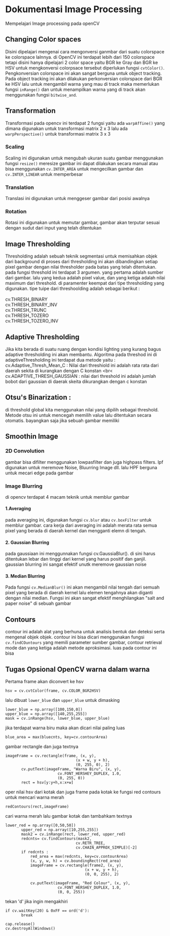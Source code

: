 # Dokumentasi Image Processing
 Mempelajari Image processing pada openCV
## Changing Color spaces
Disini dipelajari mengenai cara mengonversi ganmbar dari suatu colorspace ke colorspace lalnnya. di OpenCV ini terdapat lebih dari 150 colorspace tetapi disini hanya dipelajari 2 color space yaitu BGR ke Gray dan BGR ke HSV untuk mengkonversi colorpsace tersebut diperlukan fungsi `cvtColor()`. Pengkonversian colorspace ini akan sangat berguna untuk object tracking. Pada object tracking ini akan dilakukan perkonversian colorspace dari BGR ke HSV lalu untuk mengambil warna yang mau di track maka memerlukan fungsi `inRange()` dan untuk menampilkan warna yang di track akan menggunakan fungsi `bitwise_and`.

## Transformation

Transformasi pada opencv ini terdapat 2 fungsi yaitu ada `warpAffine()` yang dimana digunakan untuk transformasi matrix 2 x 3 lalu ada `warpPerspective()` untuk transformasi matrix 3 x 3

### Scaling
Scaling ini digunakan untuk mengubah ukuran suatu gambar menggunakan fungsi `resize()` meresize gambar ini dapat dilakukan secara manual atau bisa menggunakan `cv.INTER_AREA` untuk mengecilkan gambar dan `cv.INTER_LINEAR` untuk memperbesar

### Translation
Translasi ini digunakan untuk menggeser gambar dari posisi awalnya

### Rotation
Rotasi ini digunakan untuk memutar gambar, gambar akan terputar sesuai dengan sudut dari input yang telah ditentukan

## Image Thresholding
Thresholding adalah sebuah teknik segmentasi untuk memisahkan objek dari background di proses dari thresholding ini akan dibandingkan setiap pixel gambar dengan nilai thresholder pada batas yang telah ditentukan. pada fungsi threshold ini terdapat 3 argumen. yang pertama adalah sumber dari gambar. lalu yang kedua adalah pixel value, dan yang ketiga adalah nilai maximum dari threshold. di paramenter keempat dari tipe thresholding yang digunakan. tipe tuipe dari threshoolding adalah sebagai berikut : <br>
<br>
cv.THRESH_BINARY  <br>
cv.THRESH_BINARY_INV <br>
cv.THRESH_TRUNC <br>
cv.THRESH_TOZERO <br>
cv.THRESH_TOZERO_INV <br>
## Adaptive Thresholding
Jika kita berada di suatu ruang dengan kondisi lighting yang kurang bagus adaptive thresholding ini akan membantu. Algoritma pada threshod ini <nr>
 di adaptiveThresholding ini terdapat dua metode yaitu : <br>
 cv.Adaptive_Thresh_Mean_C :  Nilai dari threshiold ini adalah rata rata dari daerah sekita di kurangkan dengan C konstan <br<
 cv.ADAPTIVE_THRESH_GAUSSIAN : nilai dari threshold ini adalah jumlah bobot dari gaussian di daerak skeita dikurangkan dengan c konstan
## Otsu's Binarization :<br>
di threshold global kita menggunakan nilai yang dipilih sebagai threshold. Metode otsu ini untuk mencegah memilih value lalu ditentukan secara otomatis. bayangkan saja jika sebuah gambar memiliki
## Smoothin Image
### 2D Convolution
gambar bisa difilter menggunakan lowpasfilter dan juga highpass filters. lpf digunakan untuk meremove Noise, Bluurring Image dll. lalu HPF berguna untuk mecari edge pada gambar <br>
### Image Blurring
 di opencv terdapat 4 macam teknik untuk memblur gambar
 #### 1.Averaging
 pada averaging ini, digunakan fungsi `cv.blur` atau `cv.boxFilter` untuk memblur gambar. cara kerja dari averaging ini adalah merata rata semua pixel yang berada di daerah kernel dan mengganti elemn di tengah.
 #### 2. Gaussian Blurring
 pada gaussiaan ini menggunnakan fungsi cv.GaussiaBlur(). di sini harus ditentukan lebar dan tinggi dari kernel yang harus positif dan ganjil. gaussian blurring ini  sangat efektif unutk meremove gaussian noise
 #### 3. Median Blurring
 Pada fungsi `cv.MedianBlur()` ini akan mengambil nilai tengah dari semuah pixel yang berada di daerah kernel lalu elemen tengahnya akan diganti dengan nilai median. Fungsi ini akan sangat efektif menghilangkan "salt and paper noise" di sebuah gambar
 
 ## Contours
 contour ini adalah alat yang berhuna untuk analisis bentuk dan deteksi serta mengenal objek objek. contour ini bisa dicari menggunakan fungsi `cv.findCOuntours` yang memili parameter sumber gambar, contour retrieval mode dan yang ketiga adalah metode aproksimasi. luas pada contour ini bisa 
 
 ## Tugas Opsional OpenCV warna dalam warna
 Pertama frame akan diconvert ke hsv
 ```
 hsv = cv.cvtColor(frame, cv.COLOR_BGR2HSV)
 ```
 lalu dibuat `lower_blue` dan `upper_blue` untuk dimasking
 ```
 lower_blue = np.array([100,150,0])
 upper_blue = np.array([140,255,255])
 mask = cv.inRange(hsv, lower_blue, upper_blue)
 ```
 jika terdapat warna biru maka akan dicari nilai paling luas 
 ```
 blue_area = max(bluecnts, key=cv.contourArea)
 ```
 gambar rectangle dan juga textnya 
 ```
 imageFrame = cv.rectangle(frame, (x, y), 
                                (x + w, y + h), 
                                (0, 255, 0), 2)
        cv.putText(imageFrame, "Warna Biru", (x, y),
                        cv.FONT_HERSHEY_DUPLEX, 1.0,
                        (0, 255, 0))
        rect = hsv[y:y+h,x:x+w]
 ```
 oper nilai hsv dari kotak dan juga frame pada kotak ke fungsi red contours untuk mencari warna merah
 ```
 redContours(rect,imageFrame)
 ```
 cari warna merah lalu gambar kotak dan tambahkam textnya
 ```
 lower_red = np.array([0,50,50])
        upper_red = np.array([10,255,255])
        mask2 = cv.inRange(rect, lower_red, upper_red)
        redcnts= cv.findContours(mask2,
                                cv.RETR_TREE,
                                cv.CHAIN_APPROX_SIMPLE)[-2]
        if redcnts :
            red_area = max(redcnts, key=cv.contourArea)
            (x, y, w, h) = cv.boundingRect(red_area)
            imageFrame = cv.rectangle(frame2, (x, y), 
                                    (x + w, y + h), 
                                    (0, 0, 255), 2)
              
            cv.putText(imageFrame, "Red Colour", (x, y),
                        cv.FONT_HERSHEY_DUPLEX, 1.0,
                        (0, 0, 255))
 ```
 tekan 'd' jika ingin mengakhiri
 ```
 if cv.waitKey(20) & 0xFF == ord('d'):
        break

cap.release()
cv.destroyAllWindows()
```
 
 


